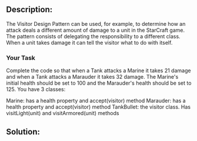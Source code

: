 ## Description:

The Visitor Design Pattern can be used, for example, to determine how an attack deals a different amount of damage to a unit in the StarCraft game.
The pattern consists of delegating the responsibility to a different class.
When a unit takes damage it can tell the visitor what to do with itself.

### Your Task
Complete the code so that when a Tank attacks a Marine it takes 21 damage and when a Tank attacks a Marauder it takes 32 damage.
The Marine's initial health should be set to 100 and the Marauder's health should be set to 125.
You have 3 classes:

Marine: has a health property and accept(visitor) method
Marauder: has a health property and accept(visitor) method
TankBullet: the visitor class. Has visitLight(unit) and visitArmored(unit) methods

## Solution:

```javascript



```
